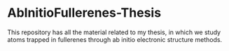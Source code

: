 # AbInitioFullerenes-Thesis
This repository has all the material related to my thesis, in which we study atoms trapped in fullerenes through ab initio electronic structure methods.
